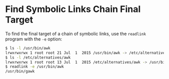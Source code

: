 # Find Symbolic Links Chain Final Target

To find the final target of a chain of symbolic links, use the `readlink` program with the `-e` option:

```bash
$ ls -l /usr/bin/awk
lrwxrwxrwx 1 root root 21 Jul  1  2015 /usr/bin/awk -> /etc/alternatives/awk
$ ls -l /etc/alternatives/awk
lrwxrwxrwx 1 root root 13 Jul  1  2015 /etc/alternatives/awk -> /usr/bin/gawk
$ readlink -e /usr/bin/awk
/usr/bin/gawk
```


